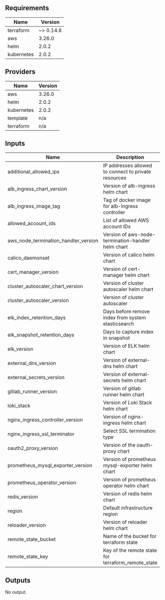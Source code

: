 ## Requirements

| Name | Version |
|------|---------|
| terraform | ~> 0.14.6 |
| aws | 3.26.0 |
| helm | 2.0.2 |
| kubernetes | 2.0.2 |

## Providers

| Name | Version |
|------|---------|
| aws | 3.26.0 |
| helm | 2.0.2 |
| kubernetes | 2.0.2 |
| template | n/a |
| terraform | n/a |

## Inputs

| Name | Description | Type | Default | Required |
|------|-------------|------|---------|:--------:|
| additional\_allowed\_ips | IP addresses allowed to connect to private resources | `list(any)` | `[]` | no |
| alb\_ingress\_chart\_version | Version of alb-ingress helm chart | `string` | `"1.0.4"` | no |
| alb\_ingress\_image\_tag | Tag of docker image for alb-ingress controller | `string` | `"v1.1.5"` | no |
| allowed\_account\_ids | List of allowed AWS account IDs | `list` | `[]` | no |
| aws\_node\_termination\_handler\_version | Version of aws-node-termination-handler helm chart | `string` | `"0.13.3"` | no |
| calico\_daemonset | Version of calico helm chart | `string` | `"0.3.4"` | no |
| cert\_manager\_version | Version of cert-manager helm chart | `string` | `"1.1.0"` | no |
| cluster\_autoscaler\_chart\_version | Version of cluster autoscaler helm chart | `string` | `"9.9.2"` | no |
| cluster\_autoscaler\_version | Version of cluster autoscaler | `string` | `"v1.19.0"` | no |
| elk\_index\_retention\_days | Days before remove index from system elasticsearch | `number` | `14` | no |
| elk\_snapshot\_retention\_days | Days to capture index in snapshot | `number` | `90` | no |
| elk\_version | Version of ELK helm chart | `string` | `"7.8.0"` | no |
| external\_dns\_version | Version of external-dns helm chart | `string` | `"4.9.4"` | no |
| external\_secrets\_version | Version of external-secrets helm chart | `string` | `"6.3.0"` | no |
| gitlab\_runner\_version | Version of gitlab runner helm chart | `string` | `"0.26.0"` | no |
| loki\_stack | Version of Loki Stack helm chart | `string` | `"2.3.1"` | no |
| nginx\_ingress\_controller\_version | Version of nginx-ingress helm chart | `string` | `"3.23.0"` | no |
| nginx\_ingress\_ssl\_terminator | Select SSL termination type | `string` | `"lb"` | no |
| oauth2\_proxy\_version | Version of the oauth-proxy chart | `string` | `"3.2.5"` | no |
| prometheus\_mysql\_exporter\_version | Version of prometheus mysql-exporter helm chart | `string` | `"1.1.0"` | no |
| prometheus\_operator\_version | Version of prometheus operator helm chart | `string` | `"13.12.0"` | no |
| redis\_version | Version of redis helm chart | `string` | `"12.7.3"` | no |
| region | Default infrastructure region | `string` | `"us-east-1"` | no |
| reloader\_version | Version of reloader helm chart | `string` | `"0.0.81"` | no |
| remote\_state\_bucket | Name of the bucket for terraform state | `string` | n/a | yes |
| remote\_state\_key | Key of the remote state for terraform\_remote\_state | `string` | `"layer1-aws"` | no |

## Outputs

No output.

